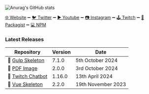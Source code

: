 ![Anurag's GitHub stats](https://github-readme-stats-git-masterrstaa-rickstaa.vercel.app/api?username=codelinered&show_icons=true&hide_border=true&border_radius=0&bg_color=151B23&text_color=bebebe&title_color=bebebe&icon_color=fff)

[🌐 Website](https://www.codelinered.net) ➖ 
[🐦 Twitter](https://twitter.com/CodelineRed) ➖ 
[▶ Youtube](https://www.youtube.com/@codelinered) ➖ 
[📷 Instagram](https://www.instagram.com/codelinered/) ➖ 
[🕹 Twitch](https://www.twitch.tv/codelinered) ➖ 
[🎁 Packagist](https://packagist.org/users/CodelineRed/) ➖ 
[💻 NPM](https://www.npmjs.com/~codelinered)

### Latest Releases

| Repository                                                                             | Version | Date               |
|----------------------------------------------------------------------------------------|---------|--------------------|
| 🥤 [Gulp Skeleton](https://github.com/CodelineRed/gulp-skeleton/releases/tag/7.1.0)    | 7.1.0   | 5th October 2024   |
| 📄 [PDF Image](https://github.com/CodelineRed/pdf-image/releases/tag/2.0.0)            | 2.0.0   | 3rd October 2024   |
| 🤖 [Twitch Chatbot](https://github.com/CodelineRed/twitch-chatbot/releases/tag/1.16.0) | 1.16.0  | 13th April 2024    |
| 🔭 [Vue Skeleton](https://github.com/CodelineRed/vue-skeleton/releases/tag/2.2.0)      | 2.2.0   | 19th November 2023 |
